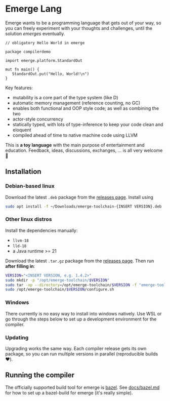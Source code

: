 # Emerge Lang

Emerge wants to be a programming language that gets out of your way, so you can freely experiment with your
thoughts and challenges, until the solution _emerges_ eventually.  

```
// obligatory Hello World in emerge
 
package compilerdemo

import emerge.platform.StandardOut

mut fn main() {
   StandardOut.put("Hello, World!\n")
}
```

Key features:

* mutability is a core part of the type system (like D)
* automatic memory management (reference counting, no GC)
* enables both functional and OOP style code; as well as combining the two
* actor-style concurrency 
* statically typed, with lots of type-inference to keep your code clean and eloquent
* compiled ahead of time to native machine code using LLVM

This is **a toy language** with the main purpose of entertainment and education.
Feedback, ideas, discussions, exchanges, ... is all very welcome 🙂

## Installation

### Debian-based linux

Download the latest `.deb` package from the [releases page][1].
Install using

```bash
sudo apt install -f ~/Downloads/emerge-toolchain-{INSERT VERSION}.deb
```

### Other linux distros

Install the dependencies manually:

* `llvm-18`
* `lld-18`
* a Java runtime >= 21

Download the latest `.tar.gz` package from the [releases page][1]. Then run **after filling in**:

```sh
VERSION="<INSERT VERSION, e.g. 1.4.2>"
sudo mkdir -p "/opt/emerge-toolchain/$VERSION"
sudo tar -xp --directory=/opt/emerge-toolchain/$VERSION -f "emerge-toolchain-$VERSION.tar.gz" 
sudo /opt/emerge-toolchain/$VERSION/configure.sh
```

### Windows

There currently is no easy way to install into windows natively. Use WSL or go through the steps below
to set up a development environment for the compiler.

### Updating

Upgrading works the same way. Each compiler release gets its own package, so you can run multiple versions
in parallel (reproducible builds ❤️).

## Running the compiler

The officially supported build tool for emerge is [bazel](https://bazel.build). See [docs/bazel.md](docs/bazel.md)
for how to set up a bazel-build for emerge (it's really simple).

[1]: https://github.com/emerge-lang/compiler/releases